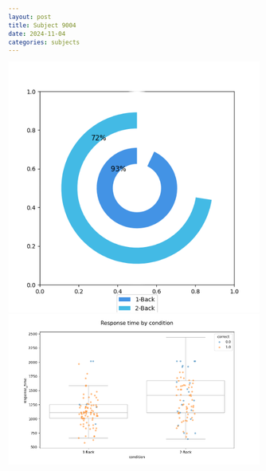 ```yaml
---
layout: post
title: Subject 9004
date: 2024-11-04
categories: subjects
---
```


![](data/9004/run-7/9004_accuracy_by_condition.png)
![](data/9004/run-7/9004_response_time_by_condition.png)
